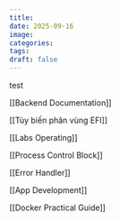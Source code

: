 ```yaml
---
title:
date: 2025-09-16
image:
categories:
tags:
draft: false
---
```


test

<!--more-->

[[Backend Documentation]]

[[Tùy biến phân vùng EFI]]

[[Labs Operating]]

[[Process Control Block]]

[[Error Handler]]

[[App Development]]

[[Docker Practical Guide]]
